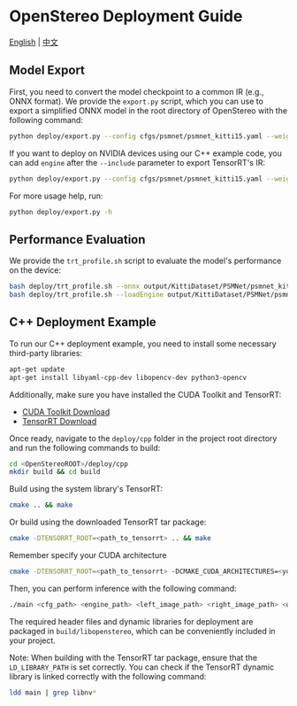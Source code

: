 
# OpenStereo Deployment Guide

[English](README.md) | [中文](README.zh.md)

## Model Export

First, you need to convert the model checkpoint to a common IR (e.g., ONNX format). We provide the `export.py` script, which you can use to export a simplified ONNX model in the root directory of OpenStereo with the following command:

```bash
python deploy/export.py --config cfgs/psmnet/psmnet_kitti15.yaml --weights output/KittiDataset/PSMNet/psmnet_kitti15/default/ckpt/checkpoint_epoch_0.pth --device 0 --simplify --half --include onnx
```

If you want to deploy on NVIDIA devices using our C++ example code, you can add `engine` after the `--include` parameter to export TensorRT's IR:

```bash
python deploy/export.py --config cfgs/psmnet/psmnet_kitti15.yaml --weights output/KittiDataset/PSMNet/psmnet_kitti15/default/ckpt/checkpoint_epoch_0.pth --device 0 --simplify --half --include onnx engine
```

For more usage help, run:

```bash
python deploy/export.py -h
```

## Performance Evaluation

We provide the `trt_profile.sh` script to evaluate the model's performance on the device:

```bash
bash deploy/trt_profile.sh --onnx output/KittiDataset/PSMNet/psmnet_kitti15/default/ckpt/checkpoint_epoch_0.onnx --fp16 --verbose
bash deploy/trt_profile.sh --loadEngine output/KittiDataset/PSMNet/psmnet_kitti15/default/ckpt/checkpoint_epoch_0.engine --fp16 --verbose
```

## C++ Deployment Example

To run our C++ deployment example, you need to install some necessary third-party libraries:

```bash
apt-get update
apt-get install libyaml-cpp-dev libopencv-dev python3-opencv
```

Additionally, make sure you have installed the CUDA Toolkit and TensorRT:

- [CUDA Toolkit Download](https://developer.nvidia.com/cuda-downloads)
- [TensorRT Download](https://developer.nvidia.com/tensorrt)

Once ready, navigate to the `deploy/cpp` folder in the project root directory and run the following commands to build:

```bash
cd <OpenStereoROOT>/deploy/cpp
mkdir build && cd build
```

Build using the system library's TensorRT:

```bash
cmake .. && make
```

Or build using the downloaded TensorRT tar package:

```bash
cmake -DTENSORRT_ROOT=<path_to_tensorrt> .. && make
```

Remember specify your CUDA architecture
```bash
cmake -DTENSORRT_ROOT=<path_to_tensorrt> -DCMAKE_CUDA_ARCHITECTURES=<your_cuda_architecture> .. && make
```

Then, you can perform inference with the following command:

```bash
./main <cfg_path> <engine_path> <left_image_path> <right_image_path> <options>
```

The required header files and dynamic libraries for deployment are packaged in `build/libopenstereo`, which can be conveniently included in your project.

Note: When building with the TensorRT tar package, ensure that the `LD_LIBRARY_PATH` is set correctly. You can check if the TensorRT dynamic library is linked correctly with the following command:

```bash
ldd main | grep libnv*
```
